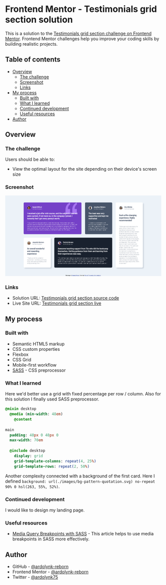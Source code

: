 # Frontend Mentor - Testimonials grid section solution

This is a solution to the [Testimonials grid section challenge on Frontend Mentor](https://www.frontendmentor.io/challenges/testimonials-grid-section-Nnw6J7Un7). Frontend Mentor challenges help you improve your coding skills by building realistic projects. 

## Table of contents

- [Overview](#overview)
  - [The challenge](#the-challenge)
  - [Screenshot](#screenshot)
  - [Links](#links)
- [My process](#my-process)
  - [Built with](#built-with)
  - [What I learned](#what-i-learned)
  - [Continued development](#continued-development)
  - [Useful resources](#useful-resources)
- [Author](#author)

## Overview

### The challenge

Users should be able to:

- View the optimal layout for the site depending on their device's screen size

### Screenshot

![](./screenshot.png)

### Links

- Solution URL: [Testimonials grid section source code](https://github.com/ardolynk-reborn/frontend-mentor/tree/main/testimonials-grid-section-main)
- Live Site URL: [Testimonials grid section live](https://ardolynk-reborn.github.io/frontend-mentor/testimonials-grid-section-main)

## My process

### Built with

- Semantic HTML5 markup
- CSS custom properties
- Flexbox
- CSS Grid
- Mobile-first workflow
- [SASS](https://sass-lang.com/) - CSS preprocessor

### What I learned

Here we'd better use a grid with fixed percentage per row / column. Also for this solution I finally used SASS preprocessor.

```sass
@mixin desktop
  @media (min-width: 48em)
    @content

main
  padding: 48px 0 48px 0
  max-width: 70em

  @include desktop
    display: grid
    grid-template-columns: repeat(4, 25%)
    grid-template-rows: repeat(2, 50%)
```

Another complexity connected with a background of the first card. Here I defined `background: url(./images/bg-pattern-quotation.svg) no-repeat 90% 0 hsl(263, 55%, 52%)`.

### Continued development

I would like to design my landing page.

### Useful resources

- [Media Query Breakpoints with SASS](https://dev.to/serifcolakel/breakpoints-with-sass-in-react-2k59) - This article helps to use media breakpoints in SASS more effectively.

## Author

- GitHub - [@ardolynk-reborn](https://github.com/ardolynk-reborn)
- Frontend Mentor - [@ardolynk-reborn](https://www.frontendmentor.io/profile/ardolynk-reborn)
- Twitter - [@ardolynk75](https://x.com/ardolynk75)

